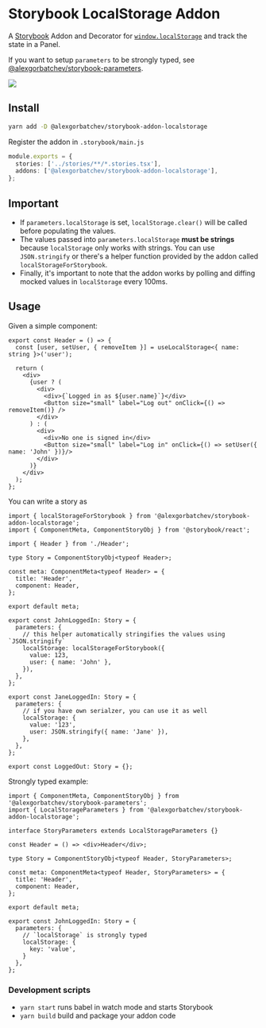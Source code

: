 # Storybook LocalStorage Addon

A [Storybook](https://storybook.js.org/) Addon and Decorator for [`window.localStorage`](https://developer.mozilla.org/en-US/docs/Web/API/Window/localStorage) and track the state in a Panel.

If you want to setup `parameters` to be strongly typed, see [@alexgorbatchev/storybook-parameters](https://github.com/alexgorbatchev/storybook-parameters).

![](./screenshot.png)

## Install

```sh
yarn add -D @alexgorbatchev/storybook-addon-localstorage
```

Register the addon in `.storybook/main.js`

```ts
module.exports = {
  stories: ['../stories/**/*.stories.tsx'],
  addons: ['@alexgorbatchev/storybook-addon-localstorage'],
};
```

## Important

* If `parameters.localStorage` is set, `localStorage.clear()` will be called before
  populating the values.
* The values passed into `parameters.localStorage` **must be strings** because `localStorage`
  only works with strings. You can use `JSON.stringify` or there's a helper function provided by the addon
  called `localStorageForStorybook`.
* Finally, it's important to note that the addon works by polling and diffing mocked values
  in `localStorage` every 100ms.

## Usage

Given a simple component:

```tsx
export const Header = () => {
  const [user, setUser, { removeItem }] = useLocalStorage<{ name: string }>('user');

  return (
    <div>
      {user ? (
        <div>
          <div>{`Logged in as ${user.name}`}</div>
          <Button size="small" label="Log out" onClick={() => removeItem()} />
        </div>
      ) : (
        <div>
          <div>No one is signed in</div>
          <Button size="small" label="Log in" onClick={() => setUser({ name: 'John' })}/>
        </div>
      )}
    </div>
  );
};
```

You can write a story as

```tsx
import { localStorageForStorybook } from '@alexgorbatchev/storybook-addon-localstorage';
import { ComponentMeta, ComponentStoryObj } from '@storybook/react';

import { Header } from './Header';

type Story = ComponentStoryObj<typeof Header>;

const meta: ComponentMeta<typeof Header> = {
  title: 'Header',
  component: Header,
};

export default meta;

export const JohnLoggedIn: Story = {
  parameters: {
    // this helper automatically stringifies the values using `JSON.stringify`
    localStorage: localStorageForStorybook({
      value: 123,
      user: { name: 'John' },
    }),
  },
};

export const JaneLoggedIn: Story = {
  parameters: {
    // if you have own serialzer, you can use it as well
    localStorage: {
      value: '123',
      user: JSON.stringify({ name: 'Jane' }),
    },
  },
};

export const LoggedOut: Story = {};

```

Strongly typed example:

```tsx
import { ComponentMeta, ComponentStoryObj } from '@alexgorbatchev/storybook-parameters';
import { LocalStorageParameters } from '@alexgorbatchev/storybook-addon-localstorage';

interface StoryParameters extends LocalStorageParameters {}

const Header = () => <div>Header</div>;

type Story = ComponentStoryObj<typeof Header, StoryParameters>;

const meta: ComponentMeta<typeof Header, StoryParameters> = {
  title: 'Header',
  component: Header,
};

export default meta;

export const JohnLoggedIn: Story = {
  parameters: {
    // `localStorage` is strongly typed
    localStorage: {
      key: 'value',
    }
  },
};
```

### Development scripts

- `yarn start` runs babel in watch mode and starts Storybook
- `yarn build` build and package your addon code

